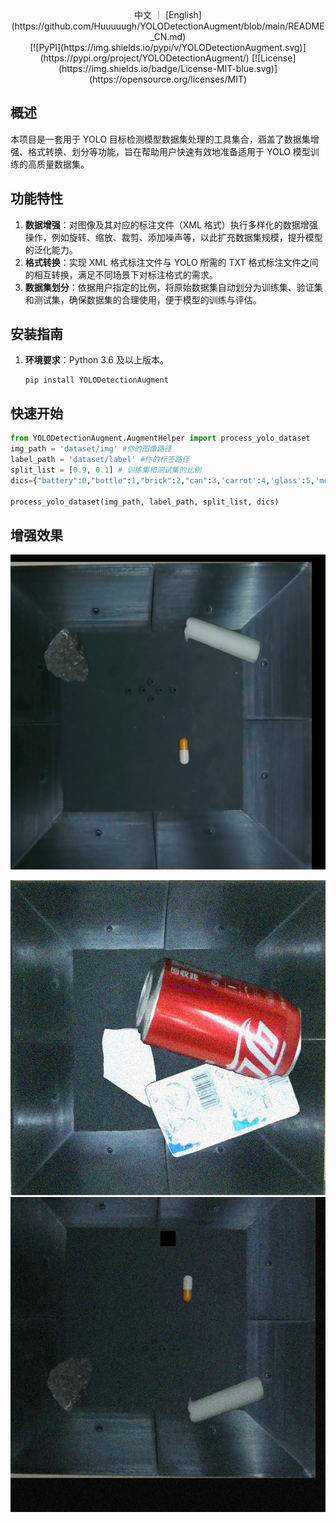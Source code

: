 <div align="center">中文 ｜ [English](https://github.com/Huuuuugh/YOLODetectionAugment/blob/main/README_CN.md) 
    <br/>
 [![PyPI](https://img.shields.io/pypi/v/YOLODetectionAugment.svg)](https://pypi.org/project/YOLODetectionAugment/) [![License](https://img.shields.io/badge/License-MIT-blue.svg)](https://opensource.org/licenses/MIT) 
</div>

## 概述

本项目是一套用于 YOLO 目标检测模型数据集处理的工具集合，涵盖了数据集增强、格式转换、划分等功能，旨在帮助用户快速有效地准备适用于 YOLO 模型训练的高质量数据集。

## 功能特性

1. **数据增强**：对图像及其对应的标注文件（XML 格式）执行多样化的数据增强操作，例如旋转、缩放、裁剪、添加噪声等，以此扩充数据集规模，提升模型的泛化能力。
2. **格式转换**：实现 XML 格式标注文件与 YOLO 所需的 TXT 格式标注文件之间的相互转换，满足不同场景下对标注格式的需求。
3. **数据集划分**：依据用户指定的比例，将原始数据集自动划分为训练集、验证集和测试集，确保数据集的合理使用，便于模型的训练与评估。

## 安装指南

1. **环境要求**：Python 3.6 及以上版本。

   ```shell
   pip install YOLODetectionAugment
   ```

## 快速开始

```python
from YOLODetectionAugment.AugmentHelper import process_yolo_dataset
img_path = 'dataset/img' #你的图像路径
label_path = 'dataset/label' #你的标签路径
split_list = [0.9, 0.1] # 训练集和测试集的比例
dics={"battery":0,"bottle":1,"brick":2,"can":3,'carrot':4,'glass':5,'medicine':6,'mooli':7,'package':8,'pebble':9,'potato':10} #将这里的映射对替换成你自己的

process_yolo_dataset(img_path, label_path, split_list, dics)
```

## 增强效果

![167Q1ERM0_MM1](images/README_CN/167Q1ERM0_MM1.png)

![167Q1ERM4_MM3](images/README_CN/167Q1ERM4_MM3.png)![167Q1ERM0_MM3](images/README_CN/167Q1ERM0_MM3.png)
